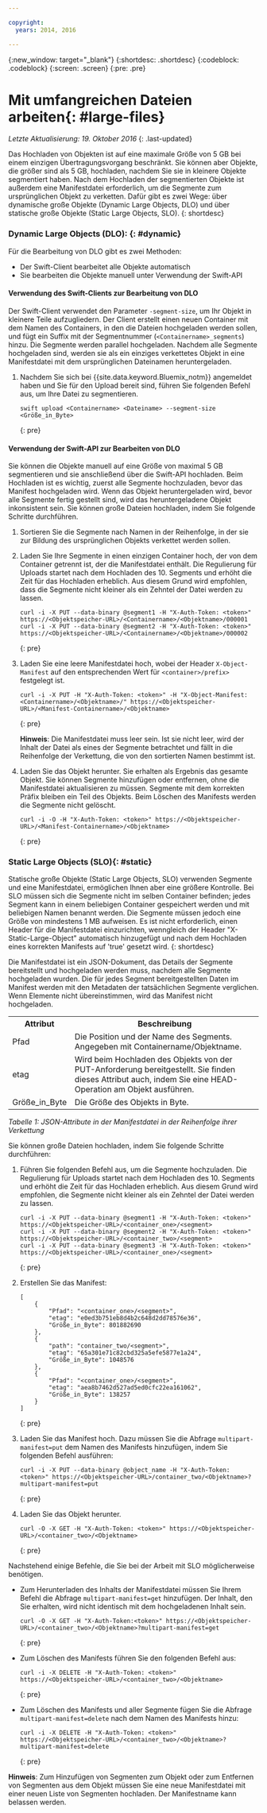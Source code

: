 ```yaml
---

copyright:
  years: 2014, 2016

---
```

{:new_window: target="_blank"}
{:shortdesc: .shortdesc}
{:codeblock: .codeblock}
{:screen: .screen}
{:pre: .pre}


# Mit umfangreichen Dateien arbeiten{: #large-files}
*Letzte Aktualisierung: 19. Oktober 2016*
{: .last-updated}

Das Hochladen von Objekten ist auf eine maximale Größe von 5 GB bei einem einzigen Übertragungsvorgang beschränkt. Sie können aber Objekte, die größer sind als 5 GB, hochladen, nachdem Sie sie in kleinere Objekte segmentiert haben. Nach dem Hochladen der segmentierten Objekte ist außerdem eine Manifestdatei erforderlich, um die Segmente zum ursprünglichen Objekt zu verketten. Dafür gibt es zwei Wege: über dynamische große Objekte (Dynamic Large Objects, DLO) und über statische große Objekte (Static Large Objects, SLO).
{: shortdesc}

### Dynamic Large Objects (DLO): {: #dynamic}

Für die Bearbeitung von DLO gibt es zwei Methoden:
  * Der Swift-Client bearbeitet alle Objekte automatisch
  * Sie bearbeiten die Objekte manuell unter Verwendung der Swift-API

#### Verwendung des Swift-Clients zur Bearbeitung von DLO

Der Swift-Client verwendet den Parameter `-segment-size`, um Ihr Objekt in kleinere Teile aufzugliedern. Der Client erstellt einen neuen Container mit dem Namen des Containers, in den die Dateien hochgeladen werden sollen, und fügt ein Suffix mit der Segmentnummer (`<Containername>_segments`) hinzu. Die Segmente werden parallel hochgeladen. Nachdem alle Segmente hochgeladen sind, werden sie als ein einziges verkettetes Objekt in eine Manifestdatei mit dem ursprünglichen Dateinamen heruntergeladen.

1. Nachdem Sie sich bei {{site.data.keyword.Bluemix_notm}} angemeldet haben und Sie für den Upload bereit sind, führen Sie folgenden Befehl aus, um Ihre Datei zu segmentieren.

    ```
    swift upload <Containername> <Dateiname> --segment-size <Größe_in_Byte>
    ```
    {: pre}

#### Verwendung der Swift-API zur Bearbeiten von DLO

Sie können die Objekte manuell auf eine Größe von maximal 5 GB segmentieren und sie anschließend über die Swift-API hochladen. Beim Hochladen ist es wichtig, zuerst alle Segmente hochzuladen, bevor das Manifest hochgeladen wird. Wenn das Objekt heruntergeladen wird, bevor alle Segmente fertig gestellt sind, wird das heruntergeladene Objekt inkonsistent sein. Sie können große Dateien hochladen, indem Sie folgende Schritte durchführen.

1. Sortieren Sie die Segmente nach Namen in der Reihenfolge, in der sie zur Bildung des ursprünglichen Objekts verkettet werden sollen.
2. Laden Sie Ihre Segmente in einen einzigen Container hoch, der von dem Container getrennt ist, der die Manifestdatei enthält. Die Regulierung für Uploads startet nach dem Hochladen des 10. Segments und erhöht die Zeit für das Hochladen erheblich. Aus diesem Grund wird empfohlen, dass die Segmente nicht kleiner als ein Zehntel der Datei werden zu lassen.

    ```
    curl -i -X PUT --data-binary @segment1 -H "X-Auth-Token: <token>" https://<Objektspeicher-URL>/<Containername>/<Objektname>/000001
    curl -i -X PUT --data-binary @segment2 -H "X-Auth-Token: <token>" https://<Objektspeicher-URL>/<Containername>/<Objektname>/000002
    ```
    {: pre}
    
3. Laden Sie eine leere Manifestdatei hoch, wobei der Header `X-Object-Manifest` auf den entsprechenden Wert für `<container>/prefix>` festgelegt ist.

    ```
    curl -i -X PUT -H "X-Auth-Token: <token>" -H "X-Object-Manifest: <Containername>/<Objektname>/" https://<Objektspeicher-URL>/<Manifest-Containername>/<Objektname>
    ```
    {: pre}
    
    **Hinweis**: Die Manifestdatei muss leer sein. Ist sie nicht leer, wird der Inhalt der Datei als eines der Segmente betrachtet und fällt in die Reihenfolge der Verkettung, die von den sortierten Namen bestimmt ist.
4. Laden Sie das Objekt herunter. Sie erhalten als Ergebnis das gesamte Objekt. Sie können Segmente hinzufügen oder entfernen, ohne die Manifestdatei aktualisieren zu müssen. Segmente mit dem korrekten Präfix bleiben ein Teil des Objekts. Beim Löschen des Manifests werden die Segmente nicht gelöscht.

    ```
    curl -i -O -H "X-Auth-Token: <token>" https://<Objektspeicher-URL>/<Manifest-Containername>/<Objektname>
    ```
    {: pre}


### Static Large Objects (SLO){: #static}

Statische große Objekte (Static Large Objects, SLO) verwenden Segmente und eine Manifestdatei, ermöglichen Ihnen aber eine größere Kontrolle. Bei SLO müssen sich die Segmente nicht im selben Container befinden; jedes Segment kann in einem beliebigen Container gespeichert werden und mit beliebigen Namen benannt werden. Die Segmente müssen jedoch eine Größe von mindestens 1 MB aufweisen. Es ist nicht erforderlich, einen Header für die Manifestdatei einzurichten, wenngleich der Header "X-Static-Large-Object" automatisch hinzugefügt und nach dem Hochladen eines korrekten Manifests auf 'true' gesetzt wird.
{: shortdesc}

Die Manifestdatei ist ein JSON-Dokument, das Details der Segmente bereitstellt und hochgeladen werden muss, nachdem alle Segmente hochgeladen wurden. Die für jedes Segment bereitgestellten Daten im Manifest werden mit den Metadaten der tatsächlichen Segmente verglichen. Wenn Elemente nicht übereinstimmen, wird das Manifest nicht hochgeladen.

<table>
  <tr>
    <th> Attribut</th>
    <th> Beschreibung</th>
  </tr>
  <tr>
    <td> Pfad</td>
    <td> Die Position und der Name des Segments. Angegeben mit Containername/Objektname. </td>
  </tr>
  <tr>
    <td> etag</td>
    <td> Wird beim Hochladen des Objekts von der PUT-Anforderung bereitgestellt. Sie finden dieses Attribut auch, indem Sie eine HEAD-Operation am Objekt ausführen. </td>
  </tr>
  <tr>
    <td> Größe_in_Byte</td>
    <td> Die Größe des Objekts in Byte.</td>
  </tr>
</table>

*Tabelle 1: JSON-Attribute in der Manifestdatei in der Reihenfolge ihrer Verkettung*

Sie können große Dateien hochladen, indem Sie folgende Schritte durchführen:

1. Führen Sie folgenden Befehl aus, um die Segmente hochzuladen. Die Regulierung für Uploads startet nach dem Hochladen des 10. Segments und erhöht die Zeit für das Hochladen erheblich. Aus diesem Grund wird empfohlen, die Segmente nicht kleiner als ein Zehntel der Datei werden zu lassen.

    ```
    curl -i -X PUT --data-binary @segment1 -H "X-Auth-Token: <token>" https://<Objektspeicher-URL>/<container_one>/<segment>
    curl -i -X PUT --data-binary @segment2 -H "X-Auth-Token: <token>" https://<Objektspeicher-URL>/<container_two>/<segment>
    curl -i -X PUT --data-binary @segment3 -H "X-Auth-Token: <token>" https://<Objektspeicher-URL>/<container_one>/<segment>
    ```
    {: pre}
    
2. Erstellen Sie das Manifest:

    ```
    [
        {
            "Pfad": "<container_one>/<segment>",
            "etag": "e0ed3b751eb8d4b2c648d2dd78576e36",
            "Größe_in_Byte": 801882690
        },
        {
            "path": "container_two/<segment>",
            "etag": "65a301e71c82cbd325a5efe5877e1a24",
            "Größe_in_Byte": 1048576
        },
        {
            "Pfad": "<container_one>/<segment>",
            "etag": "aea8b7462d527ad5ed0cfc22ea161062",
            "Größe_in_Byte": 138257
        }
    ]
    ```
    {: pre}
    
3. Laden Sie das Manifest hoch. Dazu müssen Sie die Abfrage `multipart-manifest=put` dem Namen des Manifests hinzufügen, indem Sie folgenden Befehl ausführen:

    ```
    curl -i -X PUT --data-binary @object_name -H "X-Auth-Token: <token>" https://<Objektspeicher-URL>/container_two/<Objektname>?multipart-manifest=put
    ```
    {: pre}
    
4. Laden Sie das Objekt herunter.

    ```
    curl -O -X GET -H "X-Auth-Token: <token>" https://<Objektspeicher-URL>/<container_two>/<Objektname>
    ```
    {: pre}
    
Nachstehend einige Befehle, die Sie bei der Arbeit mit SLO möglicherweise benötigen.

* Zum Herunterladen des Inhalts der Manifestdatei müssen Sie Ihrem Befehl die Abfrage `multipart-manifest=get` hinzufügen. Der Inhalt, den Sie erhalten, wird nicht identisch mit dem hochgeladenen Inhalt sein.

    ```
    curl -O -X GET -H "X-Auth-Token:<token>" https://<Objektspeicher-URL>/<container_two>/<Objektname>?multipart-manifest=get
    ```
    {: pre}
    
* Zum Löschen des Manifests führen Sie den folgenden Befehl aus:

    ```
    curl -i -X DELETE -H "X-Auth-Token: <token>" https://<Objektspeicher-URL>/<container_two>/<Objektname>
    ```
    {: pre}
    
* Zum Löschen des Manifests und aller Segmente fügen Sie die Abfrage `multipart-manifest=delete` nach dem Namen des Manifests hinzu:

    ```
    curl -i -X DELETE -H "X-Auth-Token: <token>" https://<Objektspeicher-URL>/<container_two>/<Objektname>?multipart-manifest=delete
    ```
    {: pre}

**Hinweis**: Zum Hinzufügen von Segmenten zum Objekt oder zum Entfernen von Segmenten aus dem Objekt müssen Sie eine neue Manifestdatei mit einer neuen Liste von Segmenten hochladen. Der Manifestname kann belassen werden.
